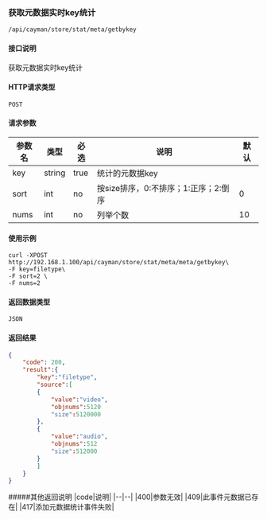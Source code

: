 ### 获取元数据实时key统计
`/api/cayman/store/stat/meta/getbykey`

#### 接口说明
获取元数据实时key统计

#### HTTP请求类型
`POST`

#### 请求参数
|参数名|类型|必选|说明|默认|
|--|--|--|--|--|
|key|string|true|统计的元数据key||
|sort|int|no|按size排序，0:不排序；1:正序；2:倒序|0|
|nums|int|no|列举个数|10|

#### 使用示例
```
curl -XPOST http://192.168.1.100/api/cayman/store/stat/meta/meta/getbykey\
-F key=filetype\
-F sort=2 \
-F nums=2
```

#### 返回数据类型
`JSON`

#### 返回结果
```json
{
	"code":	200,
	"result":{
	    "key":"filetype",
    	"source":[
	    {
	        "value":"video",
	        "objnums":5120
	        "size":5120000
	    },
	    {
	        "value":"audio",
	        "objnums":512
	        "size":512000
	    }
    	]
    }
}
```
#####其他返回说明
|code|说明|
|--|--|
|400|参数无效|
|409|此事件元数据已存在|
|417|添加元数据统计事件失败|
